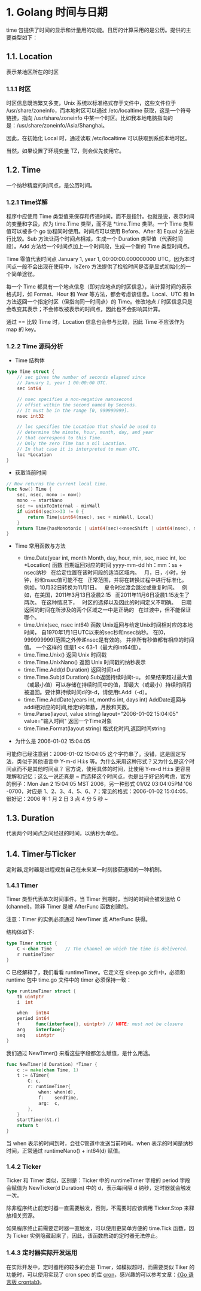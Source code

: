 # 1. Golang 时间与日期

time 包提供了时间的显示和计量用的功能。日历的计算采用的是公历。提供的主要类型如下：

## 1.1. Location 

表示某地区所在的时区

### 1.1.1 时区

时区信息既浩繁又多变，Unix 系统以标准格式存于文件中，这些文件位于 /usr/share/zoneinfo，而本地时区可以通过 /etc/localtime 获取，这是一个符号链接，指向 /usr/share/zoneinfo 中某一个时区。比如我本地电脑指向的是：/usr/share/zoneinfo/Asia/Shanghai。

因此，在初始化 Local 时，通过读取 /etc/localtime 可以获取到系统本地时区。

当然，如果设置了环境变量 TZ，则会优先使用它。

## 1.2. Time

一个纳秒精度的时间点，是公历时间。

### 1.2.1 Time详解

程序中应使用 Time 类型值来保存和传递时间，而不是指针。也就是说，表示时间的变量和字段，应为 time.Time 类型，而不是 *time.Time 类型。一个 Time 类型值可以被多个 go 协程同时使用。时间点可以使用 Before、After 和 Equal 方法进行比较。Sub 方法让两个时间点相减，生成一个 Duration 类型值（代表时间段）。Add 方法给一个时间点加上一个时间段，生成一个新的 Time 类型时间点。

Time 零值代表时间点 January 1, year 1, 00:00:00.000000000 UTC。因为本时间点一般不会出现在使用中，IsZero 方法提供了检验时间是否是显式初始化的一个简单途径。

每一个 Time 都具有一个地点信息（即对应地点的时区信息），当计算时间的表示格式时，如 Format、Hour 和 Year 等方法，都会考虑该信息。Local、UTC 和 In 方法返回一个指定时区（但指向同一时间点）的 Time。修改地点 / 时区信息只是会改变其表示；不会修改被表示的时间点，因此也不会影响其计算。

通过 == 比较 Time 时，Location 信息也会参与比较，因此 Time 不应该作为 map 的 key。

### 1.2.2 Time 源码分析

- Time 结构体
```go
type Time struct {
    // sec gives the number of seconds elapsed since
    // January 1, year 1 00:00:00 UTC.
    sec int64

    // nsec specifies a non-negative nanosecond
    // offset within the second named by Seconds.
    // It must be in the range [0, 999999999].
    nsec int32

    // loc specifies the Location that should be used to
    // determine the minute, hour, month, day, and year
    // that correspond to this Time.
    // Only the zero Time has a nil Location.
    // In that case it is interpreted to mean UTC.
    loc *Location
}
```

- 获取当前时间
```go
// Now returns the current local time.
func Now() Time {
	sec, nsec, mono := now()
	mono -= startNano
	sec += unixToInternal - minWall
	if uint64(sec)>>33 != 0 {
		return Time{uint64(nsec), sec + minWall, Local}
	}
	return Time{hasMonotonic | uint64(sec)<<nsecShift | uint64(nsec), mono, Local}
}
```
- Time 常用函数与方法
    - time.Date(year int, month Month, day, hour, min, sec, nsec int, loc *Location) 函数
      日期返回对应的时间
      yyyy-mm-dd hh：mm：ss + nsec纳秒
      在给定位置在该时间段的适当区域内。
      月，日，小时，分钟，秒和nsec值可能不在
      正常范围，并将在转换过程中进行标准化。
      例如，10月32日转换为11月1日。
      夏令时过渡会跳过或重复时间。
      例如，在美国，2011年3月13日凌晨2:15
      而2011年11月6日凌晨1:15发生了两次。 在这种情况下，
      时区的选择以及因此的时间定义不明确。
      日期返回的时间在所涉及的两个区域之一中是正确的
      在过渡中，但不能保证哪个。
    - time.Unix(sec, nsec int64) 函数
      Unix返回与给定Unix时间相对应的本地时间，
      自1970年1月1日UTC以来的sec秒和nsec纳秒。
      在[0，999999999]范围之外传递nsec是有效的。
      并非所有秒值都有相应的时间值。 一个这样的
      值是1 << 63-1（最大的int64值）。
    - time.Time.Unix() 返回 Unix 时间戳
    - time.Time.UnixNano() 返回 Unix 时间戳的纳秒表示
    - time.Time.Add(d Duration) 返回时间t+d
    - time.Time.Sub(d Duration) Sub返回持续时间t-u。 如果结果超过最大值（或最小值）可以存储在持续时间中的值，即最大（或最小）持续时间将被退回。要计算持续时间d的t-d，请使用t.Add（-d）。
    - time.Time.AddDate(years int, months int, days int) AddDate返回与addi相对应的时间,给定t的年数，月数和天数。 
    - time.Parse(layout, value string) layout="2006-01-02 15:04:05" value="输入时间" 返回一个Time对象
    - time.Time.Format(layout string) 格式化时间,返回时间string

- 为什么是 2006-01-02 15:04:05

可能你已经注意到：2006-01-02 15:04:05 这个字符串了。没错，这是固定写法，类似于其他语言中 Y-m-d H:i:s 等。为什么采用这种形式？又为什么是这个时间点而不是其他时间点？
官方说，使用具体的时间，比使用 Y-m-d H:i:s 更容易理解和记忆；这么一说还真是 ~
而选择这个时间点，也是出于好记的考虑，官方的例子：Mon Jan 2 15:04:05 MST 2006，另一种形式 01/02 03:04:05PM '06 -0700，对应是 1、2、3、4、5、6、7；常见的格式：2006-01-02 15:04:05，很好记：2006 年 1 月 2 日 3 点 4 分 5 秒 ~

## 1.3. Duration

代表两个时间点之间经过的时间，以纳秒为单位。

## 1.4. Timer与Ticker

定时器,定时器是进程规划自己在未来某一时刻接获通知的一种机制。

### 1.4.1 Timer

Timer 类型代表单次时间事件。当 Timer 到期时，当时的时间会被发送给 C (channel)，除非 Timer 是被 AfterFunc 函数创建的。

注意：Timer 的实例必须通过 NewTimer 或 AfterFunc 获得。

结构体如下:
```go
type Timer struct {
    C <-chan Time     // The channel on which the time is delivered.
    r runtimeTimer
}
```

C 已经解释了，我们看看 runtimeTimer。它定义在 sleep.go 文件中，必须和 runtime 包中 time.go 文件中的 timer 必须保持一致：
```go
type runtimeTimer struct {
	tb uintptr
	i  int

	when   int64
	period int64
	f      func(interface{}, uintptr) // NOTE: must not be closure
	arg    interface{}
	seq    uintptr
}
```

我们通过 NewTimer() 来看这些字段都怎么赋值，是什么用途。
```go
func NewTimer(d Duration) *Timer {
	c := make(chan Time, 1)
	t := &Timer{
		C: c,
		r: runtimeTimer{
			when: when(d),
			f:    sendTime,
			arg:  c,
		},
	}
	startTimer(&t.r)
	return t
}
```
当 when 表示的时间到时，会往C管道中发送当前时间。when 表示的时间是纳秒时间，正常通过 runtimeNano() + int64(d) 赋值。

### 1.4.2 Ticker

Ticker 和 Timer 类似，区别是：Ticker 中的 runtimeTimer 字段的 period 字段会赋值为 NewTicker(d Duration) 中的 d，表示每间隔 d 纳秒，定时器就会触发一次。

除非程序终止前定时器一直需要触发，否则，不需要时应该调用 Ticker.Stop 来释放相关资源。

如果程序终止前需要定时器一直触发，可以使用更简单方便的 time.Tick 函数，因为 Ticker 实例隐藏起来了，因此，该函数启动的定时器无法停止。

### 1.4.3 定时器实际开发运用

在实际开发中，定时器用的较多的会是 Timer，如模拟超时，而需要类似 Tiker 的功能时，可以使用实现了 cron spec 的库 [cron](https://github.com/robfig/cron)，感兴趣的可以参考文章：[《Go 语言版 crontab》](http://blog.studygolang.com/2014/02/go_crontab/)。



